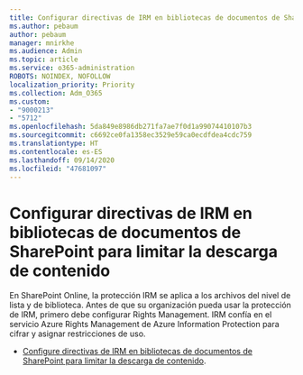 ```yaml
---
title: Configurar directivas de IRM en bibliotecas de documentos de SharePoint para limitar la descarga de contenido
ms.author: pebaum
author: pebaum
manager: mnirkhe
ms.audience: Admin
ms.topic: article
ms.service: o365-administration
ROBOTS: NOINDEX, NOFOLLOW
localization_priority: Priority
ms.collection: Adm_O365
ms.custom:
- "9000213"
- "5712"
ms.openlocfilehash: 5da849e8986db271fa7ae7f0d1a99074410107b3
ms.sourcegitcommit: c6692ce0fa1358ec3529e59ca0ecdfdea4cdc759
ms.translationtype: HT
ms.contentlocale: es-ES
ms.lasthandoff: 09/14/2020
ms.locfileid: "47681097"
---
```

# <a name="configure-irm-policies-on-sharepoint-document-libraries-to-limit-download-of-content"></a>Configurar directivas de IRM en bibliotecas de documentos de SharePoint para limitar la descarga de contenido

En SharePoint Online, la protección IRM se aplica a los archivos del nivel de lista y de biblioteca. Antes de que su organización pueda usar la protección de IRM, primero debe configurar Rights Management. IRM confía en el servicio Azure Rights Management de Azure Information Protection para cifrar y asignar restricciones de uso.

- [Configure directivas de IRM en bibliotecas de documentos de SharePoint para limitar la descarga de contenido](https://docs.microsoft.com/microsoft-365/compliance/set-up-irm-in-sp-admin-center).
